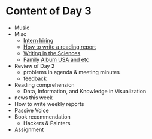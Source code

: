 # Content of Day 3

*	Music
*	Misc
	-	[Intern hiring](http://www.unipassword.com/?page_id=2)
	-	[How to write a reading report](https://github.com/xishantingyu/SESE/tree/master/appendix/A-how_to_write_book_report)
	-	[Writing in the Sciences](https://www.coursera.org/course/sciwrite )
	-	[Family Album USA and etc](http://www.duobei.com/course/4180582164 )
*	Review of Day 2
	-	problems in agenda & meeting minutes
	-	feedback
*	Reading comprehension
	-	Data, Information, and Knowledge in Visualization
*	news this week
*	How to write weekly reports
*	Passive Voice
*	Book recommendation
	-	Hackers & Painters
*	Assignment
